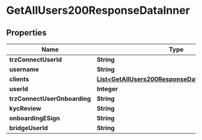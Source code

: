 

# GetAllUsers200ResponseDataInner


## Properties

| Name | Type | Description | Notes |
|------------ | ------------- | ------------- | -------------|
|**trzConnectUserId** | **String** |  |  [optional] |
|**username** | **String** |  |  [optional] |
|**clients** | [**List&lt;GetAllUsers200ResponseDataInnerClientsInner&gt;**](GetAllUsers200ResponseDataInnerClientsInner.md) |  |  [optional] |
|**userId** | **Integer** |  |  [optional] |
|**trzConnectUserOnboarding** | **String** |  |  [optional] |
|**kycReview** | **String** |  |  [optional] |
|**onboardingESign** | **String** |  |  [optional] |
|**bridgeUserId** | **String** |  |  [optional] |



